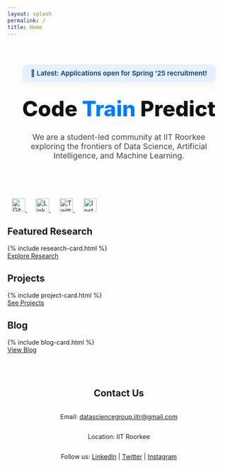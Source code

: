 ```yaml
---
layout: splash
permalink: /
title: Home
---
```



<style>
  .intro-wrapper {
    display: flex;
    flex-direction: column;
    align-items: center;
    text-align: center;
    padding: 3rem 1rem;
    max-width: 900px;
    margin: 0 auto;
  }

  .announcement-box {
    background-color: #e6f0ff;
    border-radius: 12px;
    padding: 10px 20px;
    font-size: 0.95rem;
    margin-bottom: 2rem;
    color: #004080;
    font-weight: 600;
    box-shadow: 0 4px 12px rgba(0, 0, 0, 0.05);
  }

  .tagline {
    font-size: 3rem;
    font-weight: 800;
    color: #111;
    margin: 0;
    line-height: 1.2;
  }

  .tagline .highlight-train {
    color: #007bff;
    font-weight: 800;
    font-style: normal;
  }

  .intro-text {
    font-size: 1.1rem;
    color: #444;
    margin-top: 1.5rem;
    max-width: 700px;
  }

  @media (max-width: 768px) {
    .tagline {
      font-size: 2.2rem;
    }

    .intro-text {
      font-size: 1rem;
    }
  }
  
  .social-icons a img:hover {
    transform: scale(1.2);
    transition: 0.3s ease;
  }
</style>

<div class="intro-wrapper">
  <div class="announcement-box">
    📢 Latest: Applications open for Spring '25 recruitment!
  </div>
  <h1 class="tagline">Code <span class="highlight-train">Train</span> Predict</h1>
  <p class="intro-text">
    We are a student-led community at IIT Roorkee exploring the frontiers of Data Science, Artificial Intelligence, and Machine Learning.
  </p>
</div>

<div class="social-icons" style="margin-top: 20px;">

  <div style="margin-top: 20px;">
    <a href="https://github.com/dsgiitr" target="_blank" style="margin: 0 10px;">
      <img src="https://cdn.jsdelivr.net/npm/simple-icons@v5/icons/github.svg" width="30" alt="GitHub">
    </a>
    <a href="https://linkedin.com/company/dsgiitr" target="_blank" style="margin: 0 10px;">
      <img src="https://cdn.jsdelivr.net/npm/simple-icons@v5/icons/linkedin.svg" width="30" alt="LinkedIn">
    </a>
    <a href="https://twitter.com/dsgiitr" target="_blank" style="margin: 0 10px;">
      <img src="https://cdn.jsdelivr.net/npm/simple-icons@v5/icons/twitter.svg" width="30" alt="Twitter">
    </a>
    <a href="https://instagram.com/dsgiitr" target="_blank" style="margin: 0 10px;">
      <img src="https://cdn.jsdelivr.net/npm/simple-icons@v5/icons/instagram.svg" width="30" alt="Instagram">
    </a>
  </div>

</div>


<section class="preview-section">
  <h2>Featured Research</h2>
  <div class="grid-container">
    {% include research-card.html %}
  </div>
  <a href="/research/" class="button-link">Explore Research</a>
</section>

<section class="preview-section">
  <h2>Projects</h2>
  <div class="grid-container">
    {% include project-card.html %}
  </div>
  <a href="/projects/" class="button-link">See Projects</a>
</section>

<section class="preview-section">
  <h2>Blog</h2>
  <div class="grid-container">
    {% include blog-card.html %}
  </div>
  <a href="/blogs/" class="button-link">View Blog</a>
</section>

<section class="contact-section">
  <div class="intro-wrapper">
      <h2>Contact Us</h2>
      <p>Email: <a href="mailto:datasciencegroup.iitr@gmail.com">datasciencegroup.iitr@gmail.com</a></p>
      <p>Location: IIT Roorkee</p>
      <p>
        Follow us: 
        <a href="https://linkedin.com">LinkedIn</a> |
        <a href="https://twitter.com">Twitter</a> |
        <a href="https://instagram.com">Instagram</a>
      </p>
  </div>
</section>
